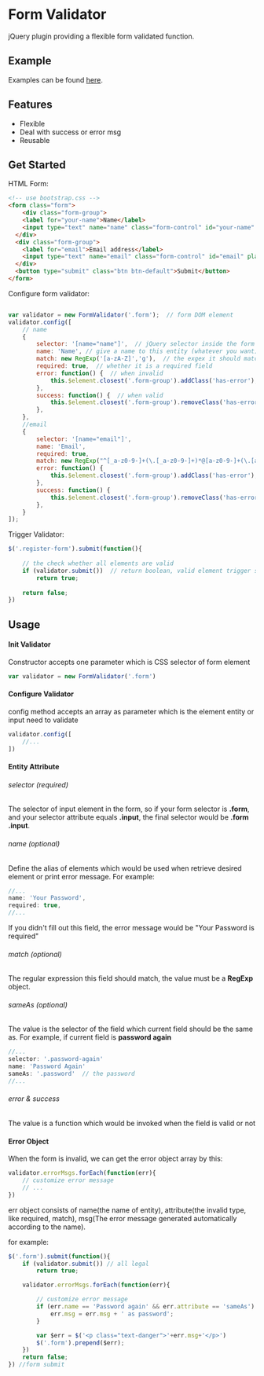 # Form Validator
jQuery plugin providing a flexible form validated function.

## Example
Examples can be found [here](http://vincentlau0493.github.io/form-validator.js/example/).

## Features
* Flexible
* Deal with success or error msg
* Reusable

## Get Started

HTML Form:

```html
<!-- use bootstrap.css -->
<form class="form">
	<div class="form-group">
    <label for="your-name">Name</label>
    <input type="text" name="name" class="form-control" id="your-name" placeholder="Enter your name">
  </div>
  <div class="form-group">
    <label for="email">Email address</label>
    <input type="text" name="email" class="form-control" id="email" placeholder="Enter email">
  </div>
  <button type="submit" class="btn btn-default">Submit</button>
</form>	
```

Configure form validator:

```javascript

var validator = new FormValidator('.form');  // form DOM element
validator.config([
	// name
	{
		selector: '[name="name"]',  // jQuery selector inside the form
		name: 'Name', // give a name to this entity (whatever you want)
		match: new RegExp('[a-zA-Z]','g'),  // the exgex it should match
		required: true,  // whether it is a required field
		error: function() {  // when invalid
			this.$element.closest('.form-group').addClass('has-error');
		},
		success: function() {  // when valid
			this.$element.closest('.form-group').removeClass('has-error');
		},
	},
	//email
	{
		selector: '[name="email"]',
		name: 'Email',
		required: true,
		match: new RegExp("^[_a-z0-9-]+(\.[_a-z0-9-]+)*@[a-z0-9-]+(\.[a-z0-9-]+)*(\.[a-z]{2,4})$","g"),
		error: function() {
			this.$element.closest('.form-group').addClass('has-error');
		},
		success: function() {
			this.$element.closest('.form-group').removeClass('has-error');
		},
	}
]);

```

Trigger Validator:

```javascript
$('.register-form').submit(function(){
	
	// the check whether all elements are valid
	if (validator.submit())  // return boolean, valid element trigger success function, otherwise, error function
		return true;
	
	return false;
})
```


## Usage

#### Init Validator

Constructor accepts one parameter which is CSS selector of form element

```javascript
var validator = new FormValidator('.form')
```

#### Configure Validator

config method accepts an array as parameter which is the element entity or input need to validate

```javascript
validator.config([
	//...
])
```

#### Entity Attribute

###### selector (required)
The selector of input element in the form, so if your form selector is **.form**, and your selector attribute equals **.input**, the final selector would be **.form .input**.

###### name (optional)
Define the alias of elements which would be used when retrieve desired element or print error message. For example:

```javascript
//...
name: 'Your Password',
required: true,
//...
```

If you didn't fill out this field, the error message would be "Your Password is required"

###### match (optional)
The regular expression this field should match, the value must be a **RegExp** object.

###### sameAs (optional)
The value is the selector of the field which current field should be the same as. For example, if current field is **password again**

```javascript
//...
selector: '.password-again'
name: 'Password Again'
sameAs: '.password'  // the password
//...
```

###### error & success
The value is a function which would be invoked when the field is valid or not


#### Error Object

When the form is invalid, we can get the error object array by this:

```javascript
validator.errorMsgs.forEach(function(err){
	// customize error message
	// ...
})
```

err object consists of name(the name of entity), attribute(the invalid type, like required, match), msg(The error message generated automatically according to the name).

for example:

```javascript
$('.form').submit(function(){
	if (validator.submit()) // all legal
		return true;

	validator.errorMsgs.forEach(function(err){

		// customize error message
		if (err.name == 'Password again' && err.attribute == 'sameAs') {
			err.msg = err.msg + ' as password';
		}

		var $err = $('<p class="text-danger">'+err.msg+'</p>')
		$('.form').prepend($err);
	})
	return false;
}) //form submit
```









